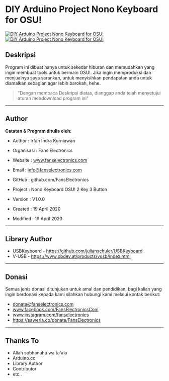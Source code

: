 # DIY Arduino Project Nono Keyboard for OSU!

[![DIY Arduino Project Nono Keyboard for OSU!](https://i1.wp.com/www.fanselectronics.com/wp-content/uploads/2020/04/cover-nano-keyboard-osu.jpg?resize=1280%2C640&ssl=1)](https://www.fanselectronics.com/2020/04/19/membuat-diy-nano…d-untuk-game-osu/ "DIY Arduino Project Nono Keyboard for OSU!")
[![DIY Arduino Project Nono Keyboard for OSU!](https://i1.wp.com/www.fanselectronics.com/wp-content/uploads/2020/04/osu-gameplay.jpg?resize=1024%2C576&ssl=1)](https://www.fanselectronics.com/2020/04/19/membuat-diy-nano…d-untuk-game-osu/ "DIY Arduino Project Nono Keyboard for OSU!")

## Deskripsi
Program ini dibuat hanya untuk sekedar hiburan dan memudahkan yang ingin membuat tools untuk bermain OSU!. Jika ingin memproduksi dan menjualnya saya sarankan, untuk menyisihkan pendapatan anda untuk diamalkan sebagian agar lebih barokah, hehe.

>"Dengan membaca Deskripsi diatas, dianggap anda telah menyetujui aturan mendownload program ini"

---
## Author
**Catatan & Program ditulis oleh:**
- Author      : Irfan Indra Kurniawan
- Organisasi  : Fans Electronics
- Website     : www.fanselectronics.com
- Email       : info@fanselectronics.com
- GitHub      : github.com/FansElectronics

- Project     : Nono Keyboard OSU! 2 Key 3 Button
- Version     : V1.0.0
- Created     : 19 April 2020
- Modified    : 19 April 2020

---
## Library Author
- USBKeyboard - https://github.com/julianschuler/USBKeyboard
- V-USB - https://www.obdev.at/products/vusb/index.html

---
## Donasi
Semua jenis donasi ditunjukan untuk amal dan pendidikan, bagi kalian yang ingin berdonasi kepada kami silahkan hubungi kami melalui kontak berikut:
- donate@fanselectronics.com
- www.facebook.com/FansElectronicsCom
- www.instagram.com/fanselectronics
- https://saweria.co/donate/FansElectronics

---
## Thanks To
- Allah subhanahu wa ta'ala
- Arduino.cc
- Library Author
- Contributor
- etc..
